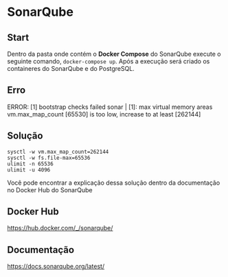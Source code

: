 # SonarQube

## Start

Dentro da pasta onde contém o **Docker Compose** do SonarQube execute o seguinte comando, ```docker-compose up```. Após a execução será criado os containeres do SonarQube e do PostgreSQL.

## Erro

ERROR: [1] bootstrap checks failed sonar | [1]: max virtual memory areas vm.max_map_count [65530] is too low, increase to at least [262144]

## Solução

```
sysctl -w vm.max_map_count=262144
sysctl -w fs.file-max=65536
ulimit -n 65536
ulimit -u 4096
```

Você pode encontrar a explicação dessa solução dentro da documentação no Docker Hub do SonarQube

## Docker Hub
https://hub.docker.com/_/sonarqube/

## Documentação
https://docs.sonarqube.org/latest/

